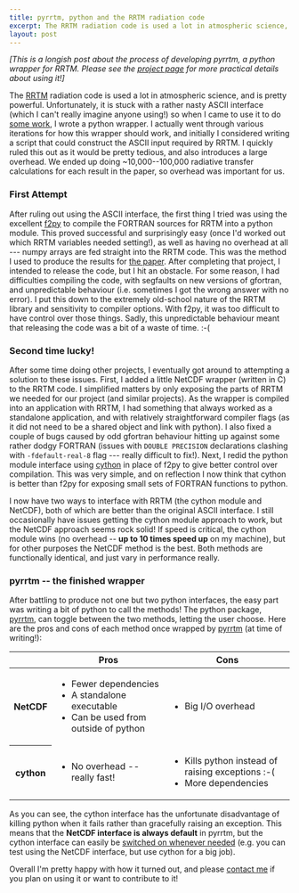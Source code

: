 ```yaml
---
title: pyrrtm, python and the RRTM radiation code
excerpt: The RRTM radiation code is used a lot in atmospheric science, and is pretty powerful. Unfortunately, it is stuck with a rather nasty ASCII interface (which I can't really imagine anyone using!) so when I came to use it to do some work, I wrote a python wrapper. I actually went through various iterations for how this wrapper should work, and initially I considered writing a script that could construct the ASCII input required by RRTM. I quickly ruled this out as it would be pretty tedious, and also introduces a large overhead. We ended up doing ~10,000--100,000 radiative transfer calculations for each result in the paper, so overhead was important for us.
layout: post
---
```


*[This is a longish post about the process of developing pyrrtm, a python wrapper for RRTM. Please see the [project page](/pyrrtm.html) for more practical details about using it!]*

The [RRTM](http://rtweb.aer.com/rrtm_frame.html) radiation code is used a lot in atmospheric science, and is pretty powerful. Unfortunately, it is stuck with a rather nasty ASCII interface (which I can't really imagine anyone using!) so when I came to use it to do [some work](http://onlinelibrary.wiley.com/doi/10.1002/2013JD020772/abstract), I wrote a python wrapper. I actually went through various iterations for how this wrapper should work, and initially I considered writing a script that could construct the ASCII input required by RRTM. I quickly ruled this out as it would be pretty tedious, and also introduces a large overhead. We ended up doing ~10,000--100,000 radiative transfer calculations for each result in the paper, so overhead was important for us.

### First Attempt

After ruling out using the ASCII interface, the first thing I tried was using the excellent [f2py](http://cens.ioc.ee/projects/f2py2e/) to compile the FORTRAN sources for RRTM into a python module. This proved successful and surprisingly easy (once I'd worked out which RRTM variables needed setting!), as well as having no overhead at all --- numpy arrays are fed straight into the RRTM code. This was the method I used to produce the results for [the paper](http://onlinelibrary.wiley.com/doi/10.1002/2013JD020772/abstract). After completing that project, I intended to release the code, but I hit an obstacle. For some reason, I had difficulties compiling the code, with segfaults on new versions of gfortran, and unpredictable behaviour (i.e. sometimes I got the wrong answer with no error). I put this down to the extremely old-school nature of the RRTM library and sensitivity to compiler options. With f2py, it was too difficult to have control over those things. Sadly, this unpredictable behaviour meant that releasing the code was a bit of a waste of time. :-(

### Second time lucky!

After some time doing other projects, I eventually got around to attempting a solution to these issues. First, I added a little NetCDF wrapper (written in C) to the RRTM code. I simplified matters by only exposing the parts of RRTM we needed for our project (and similar projects). As the wrapper is compiled into an application with RRTM, I had something that always worked as a standalone application, and with relatively straightforward compiler flags (as it did not need to be a shared object and link with python). I also fixed a couple of bugs caused by odd gfortran behaviour hitting up against some rather dodgy FORTRAN (issues with ``DOUBLE PRECISION`` declarations clashing with ``-fdefault-real-8`` flag --- really difficult to fix!). Next, I redid the python module interface using [cython](http://www.cython.org) in place of f2py to give better control over compilation. This was very simple, and on reflection I now think that cython is better than f2py for exposing small sets of FORTRAN functions to python.

I now have two ways to interface with RRTM (the cython module and NetCDF), both of which are better than the original ASCII interface. I still occasionally have issues getting the cython module approach to work, but the NetCDF approach seems rock solid! If speed is critical, the cython module wins (no overhead -- **up to 10 times speed up** on my machine), but for other purposes the NetCDF method is the best. Both methods are functionally identical, and just vary in performance really.

### pyrrtm -- the finished wrapper

After battling to produce not one but two python interfaces, the easy part was writing a bit of python to call the methods! The python package, [pyrrtm](/pyrrtm.html), can toggle between the two methods, letting the user choose. Here are the pros and cons of each method once wrapped by [pyrrtm](/pyrrtm.html) (at time of writing!):


<table class="table table-bordered">
  <thead><tr><th> </th><th>Pros</th> <th>Cons</th></tr></thead>
  <tbody>
    <tr><th>NetCDF</th>
        <td>
            <ul>
                <li>Fewer dependencies</li>
                <li>A standalone executable</li>
                <li>Can be used from outside of python</li>
            </ul>
        </td>
        <td>
            <ul>
                <li>Big I/O overhead</li>
            </ul>
        </td>
    </tr>
    <tr><th>cython</th>
        <td>
            <ul>
                <li>No overhead -- really fast!</li>
            </ul>
        </td>
        <td>
            <ul>
                <li>Kills python instead of raising exceptions :-(</li>
                <li>More dependencies</li>
            </ul>
        </td>
    </tr>
  </tbody>
</table>

As you can see, the cython interface has the unfortunate disadvantage of killing python when it fails rather than gracefully raising an exception. This means that the **NetCDF interface is always default** in pyrrtm, but the cython interface can easily be [switched on whenever needed](http://pyrrtm.flannaghan.com/native.html) (e.g. you can test using the NetCDF interface, but use cython for a big job).

Overall I'm pretty happy with how it turned out, and please [contact me](mailto:tomflannaghan@gmail.com) if you plan on using it or want to contribute to it!
